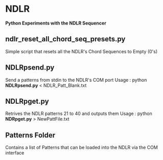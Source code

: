 # NDLR
**Python Experiments with the NDLR Sequencer**

## ndlr_reset_all_chord_seq_presets.py
  Simple script that resets all the NDLR's Chord Sequences to Empty (0's)

## NDLRpsend.py
Send a patterns from stdin to the NDLR's COM port
Usage : python **NDLRpsend.py** < NDLR_Patt_Blank.txt

## NDLRpget.py
Retrives the NDLR patterns 21 to 40 and outputs them 
Usage : python **NDRpget.py** > NewPattFile.txt

## Patterns Folder
  Contains a list of Patterns that can be loaded into the NDLR via the COM interface

